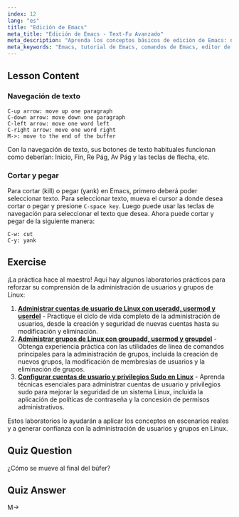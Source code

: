 ```yaml
---
index: 12
lang: "es"
title: "Edición de Emacs"
meta_title: "Edición de Emacs - Text-Fu Avanzado"
meta_description: "Aprenda los conceptos básicos de edición de Emacs: navegue por el texto, corte y pegue de manera eficiente. Esta guía para principiantes lo ayuda a dominar los comandos esenciales de Emacs para Linux."
meta_keywords: "Emacs, tutorial de Emacs, comandos de Emacs, editor de texto, editor de Linux, navegación de Emacs, Emacs para principiantes, guía de Emacs"
---
```


## Lesson Content

### Navegación de texto

```
C-up arrow: move up one paragraph
C-down arrow: move down one paragraph
C-left arrow: move one word left
C-right arrow: move one word right
M->: move to the end of the buffer
```

Con la navegación de texto, sus botones de texto habituales funcionan como deberían: Inicio, Fin, Re Pág, Av Pág y las teclas de flecha, etc.

### Cortar y pegar

Para cortar (kill) o pegar (yank) en Emacs, primero deberá poder seleccionar texto. Para seleccionar texto, mueva el cursor a donde desea cortar o pegar y presione `C-space key`. Luego puede usar las teclas de navegación para seleccionar el texto que desea. Ahora puede cortar y pegar de la siguiente manera:

```
C-w: cut
C-y: yank
```

## Exercise

¡La práctica hace al maestro! Aquí hay algunos laboratorios prácticos para reforzar su comprensión de la administración de usuarios y grupos de Linux:

1. **[Administrar cuentas de usuario de Linux con useradd, usermod y userdel](https://labex.io/es/labs/comptia-manage-linux-user-accounts-with-useradd-usermod-and-userdel-590837)** - Practique el ciclo de vida completo de la administración de usuarios, desde la creación y seguridad de nuevas cuentas hasta su modificación y eliminación.
2. **[Administrar grupos de Linux con groupadd, usermod y groupdel](https://labex.io/es/labs/comptia-manage-linux-groups-with-groupadd-usermod-and-groupdel-590836)** - Obtenga experiencia práctica con las utilidades de línea de comandos principales para la administración de grupos, incluida la creación de nuevos grupos, la modificación de membresías de usuarios y la eliminación de grupos.
3. **[Configurar cuentas de usuario y privilegios Sudo en Linux](https://labex.io/es/labs/comptia-configure-user-accounts-and-sudo-privileges-in-linux-590856)** - Aprenda técnicas esenciales para administrar cuentas de usuario y privilegios sudo para mejorar la seguridad de un sistema Linux, incluida la aplicación de políticas de contraseña y la concesión de permisos administrativos.

Estos laboratorios lo ayudarán a aplicar los conceptos en escenarios reales y a generar confianza con la administración de usuarios y grupos en Linux.

## Quiz Question

¿Cómo se mueve al final del búfer?

## Quiz Answer

M->
